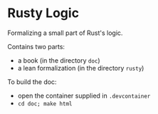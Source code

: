 # Rusty Logic

Formalizing a small part of Rust's logic.

Contains two parts:

* a book (in the directory `doc`)
* a lean formalization (in the directory `rusty`)

To build the doc:

* open the container supplied in `.devcontainer`
* `cd doc; make html` 